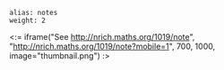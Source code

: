 ````
alias: notes
weight: 2
````

<:= iframe("See http://nrich.maths.org/1019/note", "http://nrich.maths.org/1019/note?mobile=1", 700, 1000, image="thumbnail.png") :>